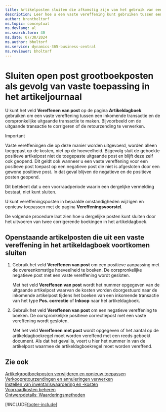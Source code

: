 ```yaml
---
title: Artikelposten sluiten die afkomstig zijn van het gebruik van een vaste vereffening
description: Leer hoe u een vaste vereffening kunt gebruiken tussen een inkomende transactie en de oorspronkelijke uitgaande transactie te maken in het artikeldagboek.
author: brentholtorf
ms.topic: conceptual
ms.devlang: al
ms.search.form: 40
ms.date: 07/30/2024
ms.author: bholtorf
ms.service: dynamics-365-business-central
ms.reviewer: bholtorf
---
```


# <a name="close-open-item-ledger-entries-resulting-from-fixed-application-in-the-item-journal"></a>Sluiten open post grootboekposten als gevolg van vaste toepassing in het artikeljournaal

U kunt het veld **Vereffenen van post** op de pagina **Artikeldagboek** gebruiken om een vaste vereffening tussen een inkomende transactie en de oorspronkelijke uitgaande transactie te maken. Bijvoorbeeld om de uitgaande transactie te corrigeren of de retourzending te verwerken.  

> [!IMPORTANT]  
> Vaste vereffeningen die op deze manier worden uitgevoerd, worden alleen toegepast op de kosten, niet op de hoeveelheid. Bijgevolg sluit de geboekte positieve artikelpost niet de toegepaste uitgaande post en blijft deze zelf ook geopend. Dit geldt ook wanneer u een vaste vereffening voor een positieve post toepast op een negatieve post die niet is afgesloten door een gewone positieve post. In dat geval blijven de negatieve en de positieve posten geopend.  
>
> Dit betekent dat u een voorraadperiode waarin een dergelijke vermelding bestaat, niet kunt sluiten.  

U kunt vereffeningsposten in bepaalde omstandigheden wijzigen en opnieuw toepassen met de pagina **Vereffeningsvoorstel**.  

De volgende procedure laat zien hoe u dergelijke posten kunt sluiten door het uitvoeren van twee corrigerende boekingen in het artikeldagboek.  

## <a name="to-close-open-item-ledger-entries-that-result-from-a-fixed-application-in-the-item-journal"></a>Openstaande artikelposten die uit een vaste vereffening in het artikeldagboek voortkomen sluiten

1. Gebruik het veld **Vereffenen van post** om een positieve aanpassing met de overeenkomstige hoeveelheid te boeken. De oorspronkelijke negatieve post met een vaste vereffening wordt gesloten.  

    Met het veld **Vereffenen van post** wordt het nummer opgegeven van de uitgaande artikelpost waarvan de kosten worden doorgestuurd naar de inkomende artikelpost tijdens het boeken van een inkomende transactie van het type **Pos. correctie** of **Inkoop** naar het artikeldagboek.  
2. Gebruik het veld **Vereffenen van post** om een negatieve vereffening te boeken. De oorspronkelijke positieve correctiepost met een vaste vereffening wordt gesloten.  

    Met het veld **Vereffenen met post** wordt opgegeven of het aantal op de artikeldagboekregel moet worden vereffend met een reeds geboekt document. Als dat het geval is, voert u hier het nummer in van de artikelpost waarmee de artikeldagboekregel moet worden vereffend.

## <a name="see-also"></a>Zie ook

[Artikelgrootboekposten verwijderen en opnieuw toepassen](finance-how-to-remove-and-reapply-item-entries.md)    
[Verkoopretourzendingen en annuleringen verwerken](sales-how-process-sales-returns-cancellations.md)    
[Instellen van inventariswaardering en -kosten](finance-set-up-inventory-valuation-and-costing.md)    
[Voorraadkosten beheren](finance-manage-inventory-costs.md)    
[Ontwerpdetails: Waarderingsmethoden](design-details-costing-methods.md)  


[!INCLUDE[footer-include](includes/footer-banner.md)]
